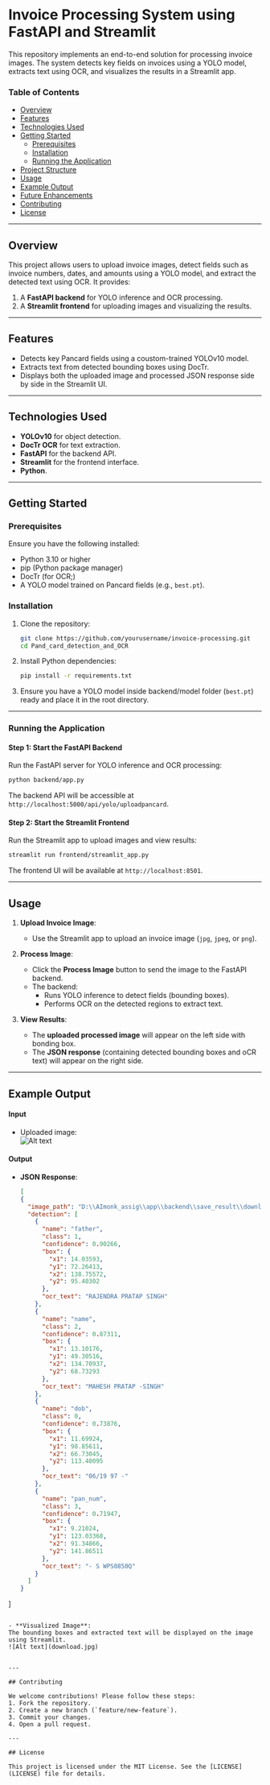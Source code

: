 
# Invoice Processing System using FastAPI and Streamlit

This repository implements an end-to-end solution for processing invoice images. The system detects key fields on invoices using a YOLO model, extracts text using OCR, and visualizes the results in a Streamlit app. 

### Table of Contents
- [Overview](#overview)
- [Features](#features)
- [Technologies Used](#technologies-used)
- [Getting Started](#getting-started)
  - [Prerequisites](#prerequisites)
  - [Installation](#installation)
  - [Running the Application](#running-the-application)
- [Project Structure](#project-structure)
- [Usage](#usage)
- [Example Output](#example-output)
- [Future Enhancements](#future-enhancements)
- [Contributing](#contributing)
- [License](#license)

---

## Overview

This project allows users to upload invoice images, detect fields such as invoice numbers, dates, and amounts using a YOLO model, and extract the detected text using OCR. It provides:
1. A **FastAPI backend** for YOLO inference and OCR processing.
2. A **Streamlit frontend** for uploading images and visualizing the results.

---

## Features

* Detects key Pancard fields using a coustom-trained YOLOv10 model.
* Extracts text from detected bounding boxes using DocTr.
* Displays both the uploaded image and processed JSON response side by side in the Streamlit UI.

---

## Technologies Used

- **YOLOv10** for object detection.
- **DocTr OCR** for text extraction.
- **FastAPI** for the backend API.
- **Streamlit** for the frontend interface.
- **Python**.

---

## Getting Started

### Prerequisites
Ensure you have the following installed:
- Python 3.10 or higher
- pip (Python package manager)
- DocTr (for OCR;)
- A YOLO model trained on Pancard fields (e.g., `best.pt`).

### Installation
1. Clone the repository:
   ```bash
   git clone https://github.com/yourusername/invoice-processing.git
   cd Pand_card_detection_and_OCR
   ```

2. Install Python dependencies:
   ```bash
   pip install -r requirements.txt
   ```

3. Ensure you have a YOLO model inside backend/model folder (`best.pt`) ready and place it in the root directory.

---

### Running the Application

#### Step 1: Start the FastAPI Backend
Run the FastAPI server for YOLO inference and OCR processing:
```bash
python backend/app.py
```


The backend API will be accessible at `http://localhost:5000/api/yolo/uploadpancard`.

#### Step 2: Start the Streamlit Frontend
Run the Streamlit app to upload images and view results:
```bash
streamlit run frontend/streamlit_app.py
```
The frontend UI will be available at `http://localhost:8501`.

---


## Usage

1. **Upload Invoice Image**:
   - Use the Streamlit app to upload an invoice image (`jpg`, `jpeg`, or `png`).
   
2. **Process Image**:
   - Click the **Process Image** button to send the image to the FastAPI backend.
   - The backend:
     - Runs YOLO inference to detect fields (bounding boxes).
     - Performs OCR on the detected regions to extract text.

3. **View Results**:
   - The **uploaded processed image** will appear on the left side with bonding box.
   - The **JSON response** (containing detected bounding boxes and oCR text) will appear on the right side.

---

## Example Output

#### Input
- Uploaded image:  
![Alt text](frontend\temp_uploads\download.jpg)

#### Output
- **JSON Response**:
  ```json
  [
  {
    "image_path": "D:\\AImonk_assig\\app\\backend\\save_result\\download.jpg",
    "detection": [
      {
        "name": "father",
        "class": 1,
        "confidence": 0.90266,
        "box": {
          "x1": 14.03593,
          "y1": 72.26413,
          "x2": 138.75572,
          "y2": 95.40302
        },
        "ocr_text": "RAJENDRA PRATAP SINGH"
      },
      {
        "name": "name",
        "class": 2,
        "confidence": 0.87311,
        "box": {
          "x1": 13.10176,
          "y1": 49.30516,
          "x2": 134.70937,
          "y2": 68.73293
        },
        "ocr_text": "MAHESH PRATAP -SINGH"
      },
      {
        "name": "dob",
        "class": 0,
        "confidence": 0.73876,
        "box": {
          "x1": 11.69924,
          "y1": 98.85611,
          "x2": 66.73045,
          "y2": 113.40095
        },
        "ocr_text": "06/19 97 -"
      },
      {
        "name": "pan_num",
        "class": 3,
        "confidence": 0.71947,
        "box": {
          "x1": 9.21024,
          "y1": 123.03368,
          "x2": 91.34866,
          "y2": 141.86511
        },
        "ocr_text": "- S WPS0850Q"
      }
    ]
  }
]

  ```

- **Visualized Image**:
  The bounding boxes and extracted text will be displayed on the image using Streamlit.
  ![Alt text](download.jpg)


---

## Contributing

We welcome contributions! Please follow these steps:
1. Fork the repository.
2. Create a new branch (`feature/new-feature`).
3. Commit your changes.
4. Open a pull request.

---

## License

This project is licensed under the MIT License. See the [LICENSE](LICENSE) file for details.
